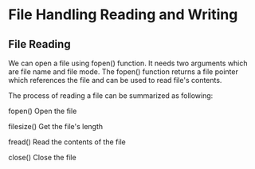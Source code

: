 # File Handling  Reading and Writing
## File Reading
We can open a file using fopen() function. It needs two arguments which are file name and file mode. The fopen() function returns a file pointer which references the file and can be used to read file's contents.

The process of reading a file can be summarized as following:

fopen()
Open the file

filesize()
Get the file's length

fread()
Read the contents of the file

close()
Close the file
